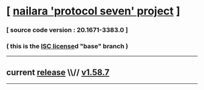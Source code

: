 
# [ [nailara 'protocol seven' project](http://src.nailara.net/) ]

### [ source code version : 20.1671-3383.0 ]

### ( this is the [ISC license](license)d "base" branch )
---
## current [release](https://github.com/anotherlink/nailara/releases) \\\\// [v1.58.7](https://github.com/anotherlink/nailara/releases/tag/v1.58.7)
---

